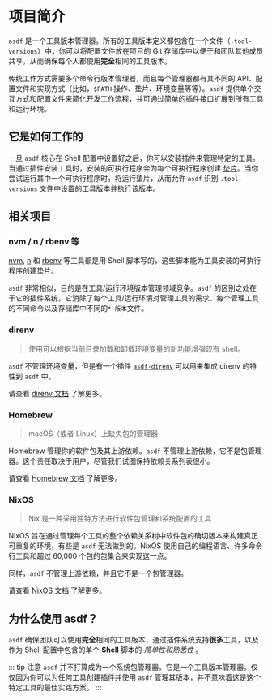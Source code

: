 # 项目简介

`asdf` 是一个工具版本管理器。所有的工具版本定义都包含在一个文件（`.tool-versions`）中，你可以将配置文件放在项目的 Git 存储库中以便于和团队其他成员共享，从而确保每个人都使用**完全**相同的工具版本。

传统工作方式需要多个命令行版本管理器，而且每个管理器都有其不同的 API、配置文件和实现方式（比如，`$PATH` 操作、垫片、环境变量等等）。`asdf` 提供单个交互方式和配置文件来简化开发工作流程，并可通过简单的插件接口扩展到所有工具和运行环境。

## 它是如何工作的

一旦 `asdf` 核心在 Shell 配置中设置好之后，你可以安装插件来管理特定的工具。当通过插件安装工具时，安装的可执行程序会为每个可执行程序创建 [垫片](https://zh.wikipedia.org/wiki/%E5%9E%AB%E7%89%87_(%E7%A8%8B%E5%BA%8F%E8%AE%BE%E8%AE%A1))。当你尝试运行其中一个可执行程序时，将运行垫片，从而允许 `asdf` 识别 `.tool-versions` 文件中设置的工具版本并执行该版本。

## 相关项目

### nvm / n / rbenv 等

[nvm](https://github.com/nvm-sh/nvm), [n](https://github.com/tj/n) 和 [rbenv](https://github.com/rbenv/rbenv) 等工具都是用 Shell 脚本写的，这些脚本能为工具安装的可执行程序创建垫片。

`asdf` 非常相似，目的是在工具/运行环境版本管理领域竞争。`asdf` 的区别之处在于它的插件系统，它消除了每个工具/运行环境对管理工具的需求、每个管理工具的不同命令以及存储库中不同的`*-版本`文件。

<!-- ### pyenv

TODO: someone with Python background expand on this

`asdf` has some similarities to `pyenv` but is missing some key features. The `asdf` team is looking at introducing some of these `pyenv` specific features, though no roadmap or timeline is available. -->

### direnv

> 使用可以根据当前目录加载和卸载环境变量的新功能增强现有 shell。

`asdf` 不管理环境变量，但是有一个插件 [`asdf-direnv`](https://github.com/asdf-community/asdf-direnv) 可以用来集成 direnv 的特性到 `asdf` 中。

请查看 [direnv 文档](https://direnv.net/) 了解更多。

### Homebrew

> macOS（或者 Linux）上缺失包的管理器

Homebrew 管理你的软件包及其上游依赖。`asdf` 不管理上游依赖，它不是包管理器。这个责任取决于用户，尽管我们试图保持依赖关系列表很小。

请查看 [Homebrew 文档](https://brew.sh/) 了解更多。

### NixOS

> Nix 是一种采用独特方法进行软件包管理和系统配置的工具

NixOS 旨在通过管理每个工具的整个依赖关系树中软件包的确切版本来构建真正可重复的环境，有些是 `asdf` 无法做到的。NixOS 使用自己的编程语言、许多命令行工具和超过 60,000 个包的包集合来实现这一点。

同样，`asdf` 不管理上游依赖，并且它不是一个包管理器。

请查看 [NixOS 文档](https://nixos.org/guides/how-nix-works.html) 了解更多。

## 为什么使用 asdf？

`asdf` 确保团队可以使用**完全**相同的工具版本，通过插件系统支持**很多**工具，以及作为 Shell 配置中包含的单个 **Shell** 脚本的 _简单性和熟悉性_ 。

::: tip 注意
`asdf` 并不打算成为一个系统包管理器。它是一个工具版本管理器。仅仅因为你可以为任何工具创建插件并使用 `asdf` 管理其版本，并不意味着这是这个特定工具的最佳实践方案。
:::
